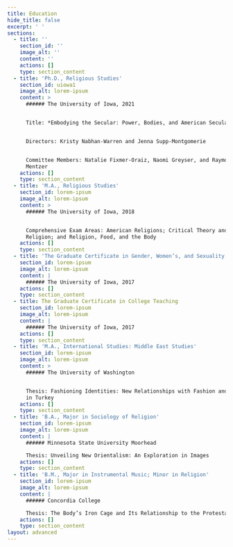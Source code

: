 ```yaml
---
title: Education
hide_title: false
excerpt: ' '
sections:
  - title: ''
    section_id: ''
    image_alt: ''
    content: ''
    actions: []
    type: section_content
  - title: 'Ph.D., Religious Studies'
    section_id: uiowa1
    image_alt: lorem-ipsum
    content: >
      ###### The University of Iowa, 2021


      Title: *Embodying the Secular: Power, Bodies, and American Secularism*


      Directors: Kristy Nabhan-Warren and Jenna Supp-Montgomerie


      Committee Members: Natalie Fixmer-Oraiz, Naomi Greyser, and Raymond
      Mentzer
    actions: []
    type: section_content
  - title: 'M.A., Religious Studies'
    section_id: lorem-ipsum
    image_alt: lorem-ipsum
    content: >
      ###### The University of Iowa, 2018


      Comprehensive Exam Areas: American Religions; Critical Theory and
      Religion; and Religion, Food, and the Body
    actions: []
    type: section_content
  - title: 'The Graduate Certificate in Gender, Women’s, and Sexuality Studies'
    section_id: lorem-ipsum
    image_alt: lorem-ipsum
    content: |
      ###### The University of Iowa, 2017
    actions: []
    type: section_content
  - title: The Graduate Certificate in College Teaching
    section_id: lorem-ipsum
    image_alt: lorem-ipsum
    content: |
      ###### The University of Iowa, 2017
    actions: []
    type: section_content
  - title: 'M.A., International Studies: Middle East Studies'
    section_id: lorem-ipsum
    image_alt: lorem-ipsum
    content: >
      ###### The University of Washington


      Thesis: Fashioning Identities: New Relationships with Fashion and Modesty
      in Turkey
    actions: []
    type: section_content
  - title: 'B.A., Major in Sociology of Religion'
    section_id: lorem-ipsum
    image_alt: lorem-ipsum
    content: |
      ###### Minnesota State University Moorhead

      Thesis: Unveiling New Orientalism: An Exploration in Images
    actions: []
    type: section_content
  - title: 'B.M., Major in Instrumental Music; Minor in Religion'
    section_id: lorem-ipsum
    image_alt: lorem-ipsum
    content: |
      ###### Concordia College

      Thesis: The Body’s Iron Cage and Its Relationship to the Protestant Ethic
    actions: []
    type: section_content
layout: advanced
---
```

